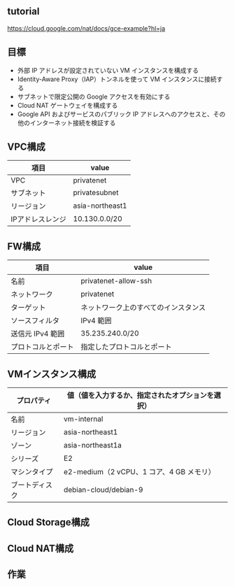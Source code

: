 ## tutorial
https://cloud.google.com/nat/docs/gce-example?hl=ja

## 目標
- 外部 IP アドレスが設定されていない VM インスタンスを構成する
- Identity-Aware Proxy（IAP）トンネルを使って VM インスタンスに接続する
- サブネットで限定公開の Google アクセスを有効にする
- Cloud NAT ゲートウェイを構成する
- Google API およびサービスのパブリック IP アドレスへのアクセスと、その他のインターネット接続を検証する

## VPC構成
| 項目               | value                                       |
|--------------------|--------------------------------------------|
| VPC                | privatenet |
| サブネット         | privatesubnet |
| リージョン         | asia-northeast1 |
| IPアドレスレンジ   | 10.130.0.0/20 |

## FW構成
| 項目               | value                                       |
|--------------------|--------------------------------------------|
| 名前               | privatenet-allow-ssh                       |
| ネットワーク       | privatenet                                 |
| ターゲット         | ネットワーク上のすべてのインスタンス     |
| ソースフィルタ     | IPv4 範囲                                 |
| 送信元 IPv4 範囲   | 35.235.240.0/20                           |
| プロトコルとポート | 指定したプロトコルとポート               |

## VMインスタンス構成
| プロパティ         | 値（値を入力するか、指定されたオプションを選択） |
|--------------------|--------------------------------------------|
| 名前               | vm-internal                                |
| リージョン         | asia-northeast1                             |
| ゾーン             | asia-northeast1a                           |
| シリーズ           | E2                                         |
| マシンタイプ       | e2-medium（2 vCPU、1 コア、4 GB メモリ） |
| ブートディスク     | debian-cloud/debian-9           |

## Cloud Storage構成

## Cloud NAT構成

## 作業
